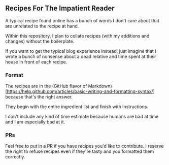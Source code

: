 ## Recipes For The Impatient Reader

A typical recipe found online has a bunch of words I don't care about
that are unrelated to the recipe at hand.

Within this repository, I plan to collate recipes (with my additions and 
changes) without the boilerplate.

If you want to get the typical blog experience instead, just imagine that
I wrote a bunch of nonsense about a dead relative and time spent at their
house in front of each recipe.

### Format

The recipes are in the (GitHub flavor of Markdown)[https://help.github.com/articles/basic-writing-and-formatting-syntax/] because that's the right answer.

They begin with the entire ingredient list and finish with instructions.

I don't include any kind of time estimate because humans are bad at time
and I am especially bad at it.

### PRs

Feel free to put in a PR if you have recipes you'd like to contribute. I 
reserve the right to refuse recipes even if they're tasty and you formatted
them correctly.
